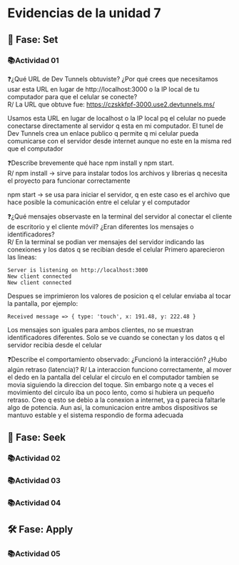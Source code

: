 
# Evidencias de la unidad 7

## 🔎 Fase: Set

### 📚Actividad 01    
❓¿Qué URL de Dev Tunnels obtuviste? ¿Por qué crees que necesitamos usar esta URL en lugar de http://localhost:3000 o la IP local de tu computador para que el celular se conecte?    
R/ La URL que obtuve fue: https://czskkfpf-3000.use2.devtunnels.ms/

Usamos esta URL en lugar de localhost o la IP local pq el celular no puede conectarse directamente al servidor q esta en mi computador. El tunel de Dev Tunnels crea un enlace publico q permite q mi celular pueda comunicarse con el servidor desde internet aunque no este en la misma red que el computador

❓Describe brevemente qué hace npm install y npm start.    
R/ npm install -> sirve para instalar todos los archivos y librerias q necesita el proyecto para funcionar correctamente

npm start -> se usa para iniciar el servidor, q en este caso es el archivo que hace posible la comunicación entre el celular y el computador

❓¿Qué mensajes observaste en la terminal del servidor al conectar el cliente de escritorio y el cliente móvil? ¿Eran diferentes los mensajes o identificadores?    
R/ En la terminal se podian ver mensajes del servidor indicando las conexiones y los datos q se recibian desde el celular
Primero aparecieron las lineas:

```
Server is listening on http://localhost:3000  
New client connected  
New client connected

```
Despues se imprimieron los valores de posicion q el celular enviaba al tocar la pantalla, por ejemplo:

```
Received message => { type: 'touch', x: 191.48, y: 222.48 }
```
Los mensajes son iguales para ambos clientes, no se muestran identificadores diferentes. Solo se ve cuando se conectan y los datos q el servidor recibia desde el celular

❓Describe el comportamiento observado: ¿Funcionó la interacción? ¿Hubo algún retraso (latencia)?
R/ La interaccion funciono correctamente, al mover el dedo en la pantalla del celular el circulo en el computador tambien se movia siguiendo la direccion del toque.
Sin embargo note q a veces el movimiento del circulo iba un poco lento, como si hubiera un pequeño retraso. Creo q esto se debio a la conexion a internet, ya q parecia faltarle algo de potencia. Aun asi, la comunicacion entre ambos dispositivos se mantuvo estable y el sistema respondio de forma adecuada

## 🔎 Fase: Seek

### 📚Actividad 02     

### 📚Actividad 03

### 📚Actividad 04

## 🛠 Fase: Apply

### 📚Actividad 05


